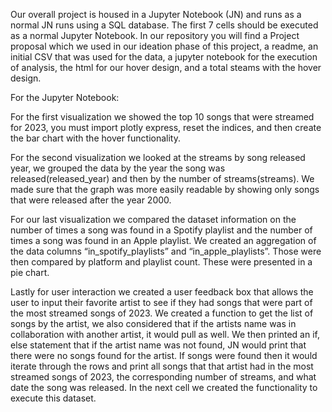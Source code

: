 Our overall project is housed in a Jupyter Notebook (JN) and runs as a normal JN runs using a SQL database. The first 7 cells should be executed as a normal Jupyter Notebook. In our repository you will find a Project proposal which we used in our ideation phase of this project, a readme, an initial CSV that was used for the data, a jupyter notebook for the execution of analysis, the html for our hover design, and a total steams with the hover design. 

For the Jupyter Notebook:

For the first visualization we showed the top 10 songs that were streamed for 2023, you must import plotly express, reset the indices, and then create the bar chart with the hover functionality. 

For the second visualization we looked at the streams by song released year, we grouped the data by the year the song was released(released_year) and then by the number of streams(streams). We made sure that the graph was more easily readable by showing only songs that were released after the year 2000. 

For our last visualization we compared the dataset information on the number of times a song was found in a Spotify playlist and the number of times a song was found in an Apple playlist. We created an aggregation of the data columns “in_spotify_playlists” and “in_apple_playlists”. Those were then compared by platform and playlist count. These were presented in a pie chart.

Lastly for user interaction we created a user feedback box that allows the user to input their favorite artist to see if they had songs that were part of the most streamed songs of 2023. We created a function to get the list of songs by the artist, we also considered that if the artists name was in collaboration with another artist, it would pull as well. We then printed an if, else statement that if the artist name was not found, JN would print that there were no songs found for the artist. If songs were found then it would iterate through the rows and print all songs that that artist had in the most streamed songs of 2023, the corresponding number of streams, and what date the song was released. In the next cell we created the functionality to execute this dataset. 

